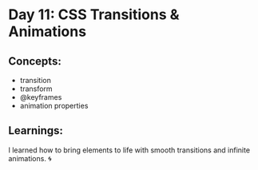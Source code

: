 # Day 11: CSS Transitions & Animations

## Concepts:
- transition
- transform
- @keyframes
- animation properties

## Learnings:
I learned how to bring elements to life with smooth transitions and infinite animations. 🌀
